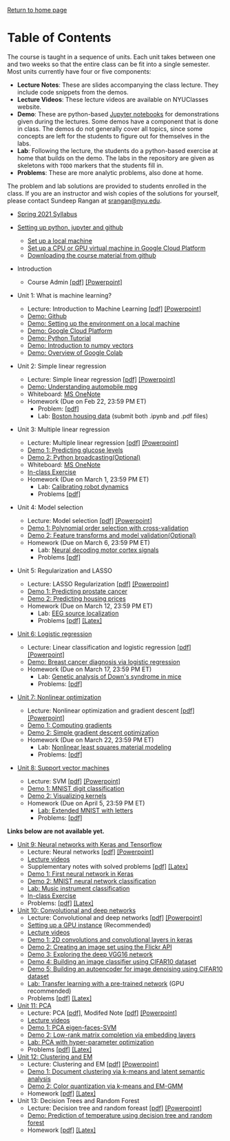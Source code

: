 [Return to home page](./README.md) 

# Table of Contents

The course is taught in a sequence of units.  Each unit takes between one
and two weeks so that the entire class can be fit into a single semester.
Most units currently have four or five components:
* **Lecture Notes**:  These are slides accompanying the class lecture.  They include code snippets
   from the demos.   
* **Lecture Videos**:  These lecture videos are available on NYUClasses website.
* **Demo**: These are python-based [Jupyter notebooks](http://jupyter.org/)
   for demonstrations given during the lectures.  Some demos have a
   component that is done in class.  The demos do not generally cover
   all topics, since some concepts are left for the students to figure out 
   for themselves in the labs.
* **Lab**:  Following the lecture, the students do a python-based exercise at home
   that builds on the demo.
   The labs in the repository are given as skeletons with `TODO`
   markers that the students fill in.
* **Problems**:  These are more analytic problems, also done at home.

The problem and lab solutions are provided to students enrolled in the class.
If you are an instructor
and wish copies of the solutions for yourself,
please contact Sundeep Rangan at <srangan@nyu.edu>.

* [Spring 2021 Syllabus](./lectures/GY6143_ML_Syllabus_S21.pdf)

* [Setting up python, jupyter and github](./Basics/setup.md)
    * [Set up a local machine](./Basics/setup.md)
    * [Set up a CPU or GPU virtual machine in Google Cloud Platform](./GCP/getting_started.md)    
    * [Downloading the course material from github](./Basics/github.md)    
* Introduction
    * Course Admin [[pdf]](./lectures/CourseAdmin.pdf) [[Powerpoint]](./lectures/CourseAdmin.pptx)
    
* Unit 1:  What is machine learning? 
    * Lecture:  Introduction to Machine Learning [[pdf]](./lectures/Lect01_IntroML.pdf)
     [[Powerpoint]](./lectures/Lect01_IntroML.pptx)
     * [Demo: Github](./Basics/github.md)
     * [Demo: Setting up the environment on a local machine](./Basics/setup.md)
     * [Demo: Google Cloud Platform](./GCP/readme.md)
     * [Demo: Python Tutorial](./unit01_intro/Python_tutorial.ipynb)
     * [Demo: Introduction to numpy vectors](./unit01_intro/demo_intro_vectors.ipynb)
     * [Demo: Overview of Google Colab](./unit01_intro/Overview_of_Colaboratory_Features.ipynb)
     
* Unit 2:  Simple linear regression
    * Lecture:  Simple linear regression [[pdf]](./lectures/Lect02_SimpRegression.pdf)
     [[Powerpoint]](./lectures/Lect02_SimpRegression.pptx)        
    * [Demo:  Understanding automobile mpg](./unit02_simp_lin_reg/demo_auto_mpg.ipynb)
    * Whiteboard: [MS OneNote](https://1drv.ms/u/s!AhGPBmraRihnjy7q930t8ZWGk9Ch)   
    * Homework (Due on Feb 22, 23:59 PM ET)
        * Problem: [[pdf]](./unit02_simp_lin_reg/prob/prob_simp_lin_reg.pdf)
        * Lab: [Boston housing data](./unit02_simp_lin_reg/lab_housing_partial.ipynb) (submit both .ipynb and .pdf files) 

* Unit 3:  Multiple linear regression
    * Lecture:  Multiple linear regression [[pdf]](./lectures/Lect03_MultLinRegression.pdf)
     [[Powerpoint]](./lectures/Lect03_MultLinRegression.pptx)
    * [Demo 1:  Predicting glucose levels](./unit03_mult_lin_reg/demo1_glucose.ipynb)
    * [Demo 2:  Python broadcasting(Optional)](./unit03_mult_lin_reg/demo2_python_broadcasting.ipynb)
    * Whiteboard: [MS OneNote](https://1drv.ms/u/s!AhGPBmraRihnjy7q930t8ZWGk9Ch)   
    * [In-class Exercise](./unit03_mult_lin_reg/linreg_inclass.ipynb)
    * Homework (Due on March 1, 23:59 PM ET)
        * Lab: [Calibrating robot dynamics](./unit03_mult_lin_reg/lab_robot_calib_partial.ipynb)
        * Problems [[pdf]](./unit03_mult_lin_reg/prob/prob_mult_reg.pdf)

* Unit 4:  Model selection
    * Lecture:  Model selection [[pdf]](./lectures/Lect04_ModelSelection.pdf)
     [[Powerpoint]](./lectures/Lect04_ModelSelection.pptx)    
    * [Demo 1:  Polynomial order selection with cross-validation](./unit04_model_sel/demo_polyfit.ipynb)
    * [Demo 2:  Feature transforms and model validation(Optional)](./unit04_model_sel/demo2_transform.ipynb)
    * Homework (Due on March 6, 23:59 PM ET)
        * Lab: [Neural decoding motor cortex signals](./unit04_model_sel/lab_neural_partial.ipynb)          
        * Problems [[pdf]](./unit04_model_sel/prob/prob_model_sel.pdf)

* Unit 5:  Regularization and LASSO
    * Lecture:  LASSO Regularization [[pdf]](./lectures/Lect05_Lasso.pdf)
     [[Powerpoint]](./lectures/Lect05_Lasso.pptx)   
    * [Demo 1:  Predicting prostate cancer](./unit05_lasso/demo1_prostate.ipynb)      
    * [Demo 2:  Predicting housing prices](./unit05_lasso/demo2_housing.ipynb)
    * Homework (Due on March 12, 23:59 PM ET) 
        * Lab: [EEG source localization](./unit05_lasso/lab_eeg_partial.ipynb) 
        * Problems [[pdf]](./unit05_lasso/prob/prob_lasso.pdf) [[Latex]](./unit05_lasso/prob/prob_lasso.tex)

* [Unit 6:  Logistic regression](./unit06_logistic/readme.md)
    * Lecture:  Linear classification and logistic regression
    [[pdf]](./lectures/Lect06_LogisticReg.pdf)
    [[Powerpoint]](./lectures/Lect06_LogisticReg.pptx)        
    * [Demo:  Breast cancer diagnosis via logistic regression](./unit06_logistic/demo_breast_cancer.ipynb)
    * Homework (Due on March 17, 23:59 PM ET) 
        * Lab: [Genetic analysis of Down's syndrome in mice](./unit06_logistic/lab_gene_partial.ipynb)
        * Problems: [[pdf]](./unit06_logistic/prob/prob_logistic.pdf)

* [Unit 7:  Nonlinear optimization](./unit07_optim/readme.md)
    * Lecture:  Nonlinear optimization and gradient descent
    [[pdf]](./lectures/Lect07_Optim.pdf)
    [[Powerpoint]](./lectures/Lect07_Optim.pptx)     
    * [Demo 1:  Computing gradients](./unit07_optim/demo1_computing_gradients.ipynb)
    * [Demo 2:  Simple gradient descent optimization](./unit07_optim/demo2_grad_descent.ipynb)    
    * Homework (Due on March 22, 23:59 PM ET) 
        * Lab: [Nonlinear least squares material modeling](./unit07_optim/lab_nlls_partial.ipynb)
        * Problems: [[pdf]](./unit07_optim/prob/prob_optim.pdf)

* [Unit 8:  Support vector machines](./unit08_svm/readme.md)
    * Lecture:  SVM [[pdf]](./lectures/Lect08_SVM.pdf)
    [[Powerpoint]](./lectures/Lect08_SVM.pptx)       
    * [Demo 1:  MNIST digit classification](./unit08_svm/demo_mnist_svm.ipynb)
    * [Demo 2:  Visualizing kernels](./unit08_svm/demo2_kernels.ipynb)
    * Homework (Due on April 5, 23:59 PM ET) 
        * [Lab: Extended MNIST with letters](./unit08_svm/lab_emnist_partial.ipynb)    
        * Problems: [[pdf]](./unit08_svm/prob/prob_svm.pdf)


**Links below are not available yet.**








    

    


* [Unit 9: Neural networks with Keras and Tensorflow](./unit09_neural/readme.md)
    * Lecture:  Neural networks [[pdf]](./lectures/Lect09_NeuralNet.pdf)
    [[Powerpoint]](./lectures/Lect09_NeuralNet.pptx)         
    * [Lecture videos](./unit09_neural/online/readme.md)   
    * Supplementary notes with solved problems [[pdf]](./unit09_neural/prob/supplementary_neural.pdf) [[Latex]](./unit09_neural/prob/supplementary_neural.tex)
    * [Demo 1: First neural network in Keras](./unit09_neural/demo1_synthetic.ipynb)
    * [Demo 2: MNIST neural network classification](./unit09_neural/demo2_mnist_neural.ipynb)
    * [Lab:  Music instrument classification](./unit09_neural/lab_music_partial.ipynb)
    * [In-class Exercise](./unit09_neural/neural_inclass.ipynb)
    * Problems: [[pdf]](./unit09_neural/prob/prob_neural.pdf) [[Latex]](./unit09_neural/prob/prob_neural.tex)    
* [Unit 10:  Convolutional and deep networks](./unit10_cnn/readme.md)
    * Lecture:  Convolutional and deep networks
    [[pdf]](./lectures/Lect10_ConvNet.pdf)
    [[Powerpoint]](./lectures/Lect10_ConvNet.pptx)         
    * [Setting up a GPU instance](./GCP/gpu_setup.md) (Recommended)
    * [Lecture videos](./unit10_cnn/online/readme.md)   
    * [Demo 1: 2D convolutions and convolutional layers in keras](./unit10_cnn/demo1_convolutions.ipynb)
    * [Demo 2: Creating an image set using the Flickr API](./unit10_cnn/demo2_flickr_images.ipynb)
    * [Demo 3: Exploring the deep VGG16 network](./unit10_cnn/demo3_vgg16.ipynb)
    * [Demo 4: Building an image classifier using CIFAR10 dataset](./unit10_cnn/demo4_classifier.ipynb)
    * [Demo 5: Building an autoencoder for image denoising using CIFAR10 dataset](./unit10_cnn/demo5_autoencoder.ipynb)
    * [Lab:  Transfer learning with a pre-trained network](./unit10_cnn/lab_fine_tune_partial.ipynb)
    (GPU recommended)
    * Problems [[pdf]](./unit10_cnn/prob/prob_cnn.pdf) [[Latex]](./unit10_cnn/prob/prob_cnn.tex)
* [Unit 11:  PCA](./pca/readme.md)
    * Lecture:  PCA [[pdf]](./lectures/Lect11_PCA.pdf), Modifed Note [[pdf]](./lectures/Lect11_PCA_modified.pdf)
    [[Powerpoint]](./lectures/Lect11_PCA_modified.pptx)         
    * [Lecture videos](./unit11_pca/online/readme.md)   
    * [Demo 1:  PCA eigen-faces-SVM](./unit11_pca/demo1_eigen_face.ipynb)
    * [Demo 2:  Low-rank matrix completion via embedding layers](./unit11_pca/demo2_low_rank.ipynb)
    * [Lab:  PCA with hyper-parameter optimization](./unit11_pca/lab_wine_partial.ipynb)
    * Problems [[pdf]](./unit11_pca/prob/prob_PCA.pdf) [[Latex]](./unit11_pca/prob/prob_PCA.tex)
* [Unit 12:  Clustering and EM](./unit12_cluster/readme.md)
    * Lecture:  Clustering and EM [[pdf]](./lectures/Lect12_Clustering.pdf)
    [[Powerpoint]](./lectures/Lect12_Clustering.pptx)         
    * [Demo 1: Document clustering via k-means and latent semantic analysis](./unit12_cluster/demo1_doc_cluster.ipynb)
    * [Demo 2: Color quantization via k-means and EM-GMM](./unit12_cluster/demo2_kmeans_GMM_color_quantization.ipynb)    
    * Homework [[pdf]](./unit12_cluster/prob/prob_clustering.pdf) [[Latex]](./unit12_cluster/prob/prob_clustering.tex)
* Unit 13:  Decision Trees and Random Forest
    * Lecture:  Decision tree and random foreast [[pdf]](./lectures/Lect13_Trees.pdf)
    [[Powerpoint]](./lectures/Lect13_Trees.pptx)         
    * [Demo: Prediction of temperature using decision tree and random forest](./unit13_tree/decision_tree_and_random_forest.ipynb)
    * Homework [[pdf]](./unit13_tree/prob/prob_tree.pdf) [[Latex]](./unit13_tree/prob/prob_tree.tex)

